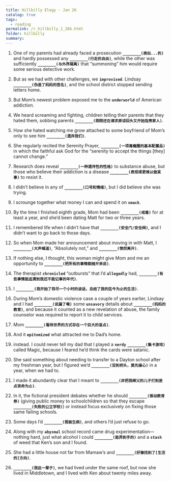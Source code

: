 ```yaml
---
title: Hillbilly Elegy - Jan 26
catalog: true
tags: 
  - reading
permalink: /r_hillbilly_1_26b.html
folder: hillbilly
summary: 
---
```



1.  One of my parents had already faced a prosecution <b data-toggle="tooltip" data-original-title="{{site.data.answers.hill_d_7b_a1}}">`________(类似...的)`</b> and hardly possessed any <b data-toggle="tooltip" data-original-title="{{site.data.answers.hill_d_7b_a2}}">`________(行走的自由)`</b>, while the other was sufficiently <b data-toggle="tooltip" data-original-title="{{site.data.answers.hill_d_7b_a3}}">`________(与外界隔离)`</b> that “summoning” him would require some serious detective work.

2.  But as we had with other challenges, we <b data-toggle="tooltip" data-original-title="{{site.data.glossary.improvised}}">`improvised`</b>. Lindsay <b data-toggle="tooltip" data-original-title="{{site.data.answers.hill_d_7b_b1}}">`________(伪造了妈妈的签名)`</b>, and the school district stopped sending letters home.

3.  But Mom’s newest problem exposed me to the <b data-toggle="tooltip" data-original-title="{{site.data.glossary.underworld}}">`underworld`</b> of American addiction.

4.  We heard screaming and fighting, children telling their parents that they hated them, sobbing parents <b data-toggle="tooltip" data-original-title="{{site.data.answers.hill_d_7b_d1}}">`________(刚刚还在请求原谅回头又开始指责家人)`</b>.

5.  How she hated watching me grow attached to some boyfriend of Mom’s only to see him <b data-toggle="tooltip" data-original-title="{{site.data.answers.hill_d_7b_e1}}">`________(遗弃我们)`</b>.

6.  She regularly recited the Serenity Prayer, <b data-toggle="tooltip" data-original-title="{{site.data.answers.hill_d_7b_f1}}">`________(一项毒瘾圈的基本配置品)`</b> in which the faithful ask God for the “serenity to accept the things [they] cannot change.”

7.  Research does reveal <b data-toggle="tooltip" data-original-title="{{site.data.answers.hill_d_7b_g1}}">`________(一种遗传性的性格)`</b> to substance abuse, but those who believe their addiction is a disease <b data-toggle="tooltip" data-original-title="{{site.data.answers.hill_d_7b_g2}}">`________(表现得更难以做某事)`</b> to resist it. 

8.  I didn’t believe in any of <b data-toggle="tooltip" data-original-title="{{site.data.answers.hill_d_7b_h1}}">`________(口号和情绪)`</b>, but I did believe she was trying.

9.  I scrounge together what money I can and spend it on <b data-toggle="tooltip" data-original-title="{{site.data.glossary.smack}}">`smack`</b>.

10.  By the time I finished eighth grade, Mom had been <b data-toggle="tooltip" data-original-title="{{site.data.answers.hill_d_7b_j1}}">`________(戒毒)`</b> for at least a year, and she’d been dating Matt for two or three years.

11.  I remembered life when I didn’t have that <b data-toggle="tooltip" data-original-title="{{site.data.answers.hill_d_7b_k1}}">`________(安全门/安全阀)`</b>, and I didn’t want to go back to those days.

12.  So when Mom made her announcement about moving in with Matt, I <b data-toggle="tooltip" data-original-title="{{site.data.answers.hill_d_7b_l1}}">`________(大声喊道)`</b>, “Absolutely not,” and <b data-toggle="tooltip" data-original-title="{{site.data.answers.hill_d_7b_l2}}">`________(愤然离开)`</b>.

13.  If nothing else, I thought, this woman might give Mom and me an opportunity to <b data-toggle="tooltip" data-original-title="{{site.data.answers.hill_d_7b_m1}}">`________(把所有的事情都摊开来说)`</b>.

14.  The therapist <b data-toggle="tooltip" data-original-title="{{site.data.glossary.chronicled}}">`chronicled`</b> “outbursts” that I’d <b data-toggle="tooltip" data-original-title="{{site.data.glossary.allegedly}}">`allegedly`</b> had, <b data-toggle="tooltip" data-original-title="{{site.data.answers.hill_d_7b_n1}}">`________(有些事情能追溯到我还不能记事的年代)`</b>.

15.  I <b data-toggle="tooltip" data-original-title="{{site.data.answers.hill_d_7b_o1}}">`________(我开始了将尽一个小时的谈话，总结了我的迄今为止的生活)`</b>.

16.  During Mom’s domestic violence case a couple of years earlier, Lindsay and I had <b data-toggle="tooltip" data-original-title="{{site.data.answers.hill_d_7b_p1}}">`________(说漏了嘴)`</b> some <b data-toggle="tooltip" data-original-title="{{site.data.glossary.unsavory}}">`unsavory`</b> details about <b data-toggle="tooltip" data-original-title="{{site.data.answers.hill_d_7b_p2}}">`________(妈妈的教育)`</b>, and because it counted as a new revelation of abuse, the family counselor was required to report it to child services.

17.  Mom <b data-toggle="tooltip" data-original-title="{{site.data.answers.hill_d_7b_q1}}">`________(看待世界的方式存在一个巨大的盲点)`</b>.

18.  And it <b data-toggle="tooltip" data-original-title="{{site.data.glossary.epitomized}}">`epitomized`</b> what attracted me to Dad’s home.

19.  instead. I could never tell my dad that I played a <b data-toggle="tooltip" data-original-title="{{site.data.glossary.nerdy}}">`nerdy`</b> <b data-toggle="tooltip" data-original-title="{{site.data.answers.hill_d_7b_s1}}">`________(集卡游戏)`</b> called Magic, because I feared he’d think the cards were satanic.

20.  She said something about needing to transfer to a Dayton school after my freshman year, but I figured we’d <b data-toggle="tooltip" data-original-title="{{site.data.answers.hill_d_7b_t1}}">`________(没到桥头，莫先操心)`</b> in a year, when we had to.

21.  I made it abundantly clear that I meant to <b data-toggle="tooltip" data-original-title="{{site.data.answers.hill_d_7b_u1}}">`________(非把我继父的儿子打到差点丧命为止)`</b>.

22.  In it, the fictional president debates whether he should <b data-toggle="tooltip" data-original-title="{{site.data.answers.hill_d_7b_v1}}">`________(推动教育券)`</b> (giving public money to schoolchildren so that they escape <b data-toggle="tooltip" data-original-title="{{site.data.answers.hill_d_7b_v2}}">`________(失败的公立学校)`</b>) or instead focus exclusively on fixing those same failing schools.

23.  Some days I’d <b data-toggle="tooltip" data-original-title="{{site.data.answers.hill_d_7b_w1}}">`________(假装生病)`</b>, and others I’d just refuse to go.

24.  Along with my <b data-toggle="tooltip" data-original-title="{{site.data.glossary.abysmal}}">`abysmal`</b> school record came drug experimentation—nothing hard, just what alcohol I could <b data-toggle="tooltip" data-original-title="{{site.data.answers.hill_d_7b_x1}}">`________(能弄到手的)`</b> and a <b data-toggle="tooltip" data-original-title="{{site.data.glossary.stash}}">`stash`</b> of weed that Ken’s son and I found.

25.  She had a little house not far from Mamaw’s and <b data-toggle="tooltip" data-original-title="{{site.data.answers.hill_d_7b_y1}}">`________(好像找到了[生活的]方向)`</b>.

26.  <b data-toggle="tooltip" data-original-title="{{site.data.answers.hill_d_7b_z1}}">`________(我这一辈子)`</b>, we had lived under the same roof, but now she lived in Middletown, and I lived with Ken about twenty miles away.